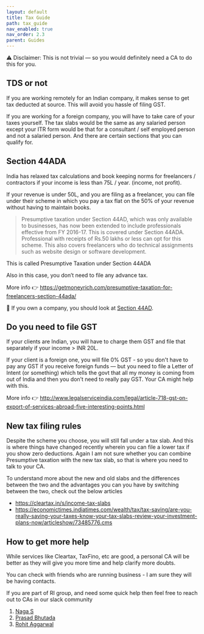 ```yaml
---
layout: default
title: Tax Guide
path: tax_guide
nav_enabled: true
nav_order: 2.3
parent: Guides
---
```


⚠️ Disclaimer: This is not trivial — so you would definitely need a CA to do this for you.

## TDS or not

If you are working remotely for an Indian company, it makes sense to get tax deducted at source. This will avoid you hassle of filing GST.

If you are working for a foreign company, you will have to take care of your taxes yourself. The tax slabs would be the same as any salaried person except your ITR form would be that for a consultant / self employed person and not a salaried person. And there are certain sections that you can qualify for.

## Section 44ADA

India has relaxed tax calculations and book keeping norms for freelancers / contractors if your income is less than 75L / year. (income, not profit).

If your revenue is under 50L, and you are filing as a freelancer, you can file under their scheme in which you pay a tax flat on the 50% of your revenue without having to maintain books.

> Presumptive taxation under Section 44AD, which was only available to businesses, has now been extended to include professionals effective from FY 2016-17. This is covered under Section 44ADA. Professional with receipts of Rs.50 lakhs or less can opt for this scheme. This also covers freelancers who do technical assignments such as website design or software development.

This is called Presumptive Taxation under Section 44ADA 

Also in this case, you don’t need to file any advance tax.

More info 👉 https://getmoneyrich.com/presumptive-taxation-for-freelancers-section-44ada/

🚨 If you own a company, you should look at [Section 44AD](https://www.paisabazaar.com/tax/section-44ad-income-tax-act/).

## Do you need to file GST

If your clients are Indian, you will have to charge them GST and file that separately if your income > INR 20L.

If your client is a foreign one, you will file 0% GST - so you don't have to pay any GST if you receive foreign funds — but you need to file a Letter of Intent (or something) which tells the govt that all my money is coming from out of India and then you don’t need to really pay GST. Your CA might help with this.

More info 👉 http://www.legalserviceindia.com/legal/article-718-gst-on-export-of-services-abroad-five-interesting-points.html

## New tax filing rules

Despite the scheme you choose, you will still fall under a tax slab. And this is where things have changed recently wherein you can file a lower tax if you show zero deductions. Again I am not sure whether you can combine Presumptive taxation with the new tax slab, so that is where you need to talk to your CA.

To understand more about the new and old slabs and the differences between the two and the advantages you can you have by switching between the two, check out the below articles

*  https://cleartax.in/s/income-tax-slabs
* https://economictimes.indiatimes.com/wealth/tax/tax-saving/are-you-really-saving-your-taxes-know-your-tax-slabs-review-your-investment-plans-now/articleshow/73485776.cms

## How to get more help

While services like Cleartax, TaxFino, etc are good, a personal CA will be better as they will give you more time and help clarify more doubts.

You can check with friends who are running business - I am sure they will be having contacts.

If you are part of RI group, and need some quick help then feel free to reach out to CAs in our slack community

1. [Naga S](https://remoteindian.slack.com/team/U0107BAT8UU)
2. [Prasad Bhutada](https://remoteindian.slack.com/team/U01SMUBETCK)
3. [Rohit Aggarwal](https://remoteindian.slack.com/team/U014CJCNU4W)
